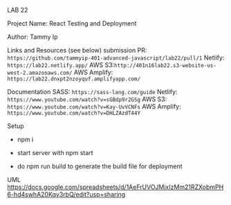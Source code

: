 LAB 22

Project Name: React Testing and Deployment

Author: Tammy Ip

Links and Resources (see below)
submission PR: `https://github.com/tammyip-401-advanced-javascript/lab22/pull/1`
Netlify: `https://lab22.netlify.app/`
AWS S3:`http://401n16lab22.s3-website-us-west-2.amazonaws.com/`
AWS Amplify: `https://lab22.dnxpt2nzoyquf.amplifyapp.com/`

Documentation
SASS: `https://sass-lang.com/guide`
Netlify: `https://www.youtube.com/watch?v=sGBdp9r2GSg`
AWS S3: `https://www.youtube.com/watch?v=Kay-UvVCNFs`
AWS Amplify: `https://www.youtube.com/watch?v=DHLZAzdT44Y`


Setup

+ npm i
+ start server with npm start

+ do npm run build to generate the build file for deployment


UML
https://docs.google.com/spreadsheets/d/1AeFrUVOJMixIzMm21RZXobmPH6-hd4swhA20Kqy3rbQ/edit?usp=sharing